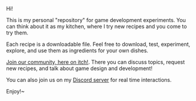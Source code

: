 Hi!

This is my personal "repository" for game development experiments. You can think about it as my kitchen, where I try new recipes and you come to try them.

Each recipe is a downloadable file. Feel free to download, test, experiment, explore, and use them as ingredients for your own dishes.

[Join our community, here on itch!](https://pigdev.itch.io/recipes/community). There you can discuss topics, request new recipes, and talk about game design and development!

You can also join us on my [Discord server](https://discord.gg/zfqfpQh) for real time interactions.

<p class="text-right">Enjoy!~</p>
